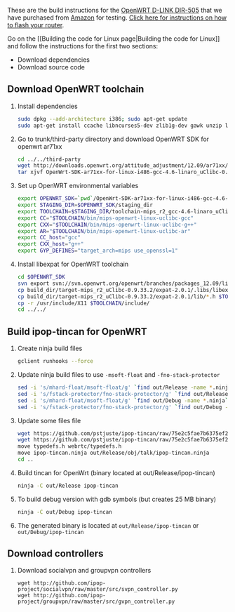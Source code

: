These are the build instructions for the [OpenWRT D-LINK DIR-505](http://wiki.openwrt.org/toh/d-link/dir-505) that we have purchased from [Amazon](http://www.amazon.com/D-Link-Systems-SharePort-Companion-DIR-505L/dp/B009LENJ90) for testing. [Click here for instructions on how to flash your router](http://pstjuste.blogspot.com/2013/11/installing-openwrt-on-d-link-dir-505l.html).

Go on the [[Building the code for Linux page|Building the code for Linux]]
and follow the instructions for the first two sections:

* Download dependencies
* Download source code

## Download OpenWRT toolchain

1. Install dependencies

   ```bash
   sudo dpkg --add-architecture i386; sudo apt-get update
   sudo apt-get install ccache libncurses5-dev zlib1g-dev gawk unzip libc6:i386 libstdc++6:i386 zlib1g:i386
   ```

2.  Go to trunk/third-party directory and download OpenWRT SDK for openwrt ar71xx

    ```bash
    cd ../../third-party
    wget http://downloads.openwrt.org/attitude_adjustment/12.09/ar71xx/generic/OpenWrt-SDK-ar71xx-for-linux-i486-gcc-4.6-linaro_uClibc-0.9.33.2.tar.bz2
    tar xjvf OpenWrt-SDK-ar71xx-for-linux-i486-gcc-4.6-linaro_uClibc-0.9.33.2.tar.bz2
    ```

3.  Set up OpenWRT environmental variables

    ```bash
    export OPENWRT_SDK=`pwd`/OpenWrt-SDK-ar71xx-for-linux-i486-gcc-4.6-linaro_uClibc-0.9.33.2
    export STAGING_DIR=$OPENWRT_SDK/staging_dir
    export TOOLCHAIN=$STAGING_DIR/toolchain-mips_r2_gcc-4.6-linaro_uClibc-0.9.33.2/
    export CC="$TOOLCHAIN/bin/mips-openwrt-linux-uclibc-gcc"
    export CXX="$TOOLCHAIN/bin/mips-openwrt-linux-uclibc-g++"
    export AR="$TOOLCHAIN/bin/mips-openwrt-linux-uclibc-ar"
    export CC_host="gcc"
    export CXX_host="g++"
    export GYP_DEFINES="target_arch=mips use_openssl=1"
    ```

4. Install libexpat for OpenWRT toolchain

    ```bash
    cd $OPENWRT_SDK
    svn export svn://svn.openwrt.org/openwrt/branches/packages_12.09/libs/expat package/expat; make
    cp build_dir/target-mips_r2_uClibc-0.9.33.2/expat-2.0.1/.libs/libexpat.a $TOOLCHAIN/lib
    cp build_dir/target-mips_r2_uClibc-0.9.33.2/expat-2.0.1/lib/*.h $TOOLCHAIN/include/
    cp -r /usr/include/X11 $TOOLCHAIN/include/
    cd ../../
    ```

## Build ipop-tincan for OpenWRT

1.  Create ninja build files

    ```bash
    gclient runhooks --force
    ```

2. Update ninja build files to use ```-msoft-float``` and ```-fno-stack-protector```

    ```bash
    sed -i 's/mhard-float/msoft-float/g' `find out/Release -name *.ninja`
    sed -i 's/fstack-protector/fno-stack-protector/g' `find out/Release -name *.ninja`
    sed -i 's/mhard-float/msoft-float/g' `find out/Debug -name *.ninja`
    sed -i 's/fstack-protector/fno-stack-protector/g' `find out/Debug -name *.ninja`
    ```

2. Update some files file

    ```bash
    wget https://github.com/pstjuste/ipop-tincan/raw/75e2c5fae7b6375ef2ead4a93595275492a6a259/build/typedefs.h
    wget https://github.com/pstjuste/ipop-tincan/raw/75e2c5fae7b6375ef2ead4a93595275492a6a259/build/ipop-tincan.ninja
    move typedefs.h webrtc/typedefs.h
    move ipop-tincan.ninja out/Release/obj/talk/ipop-tincan.ninja
    cd ..
    
    ```
3.  Build tincan for OpenWrt (binary located at out/Release/ipop-tincan)

    ```bash
    ninja -C out/Release ipop-tincan
    ```

4.  To build debug version with gdb symbols (but creates 25 MB binary)

    ```bash
    ninja -C out/Debug ipop-tincan
    ```
5.  The generated binary is located at `out/Release/ipop-tincan` or
    `out/Debug/ipop-tincan`

## Download controllers

1.  Download socialvpn and groupvpn controllers

    ```
    wget http://github.com/ipop-project/socialvpn/raw/master/src/svpn_controller.py
    wget http://github.com/ipop-project/groupvpn/raw/master/src/gvpn_controller.py
    ````